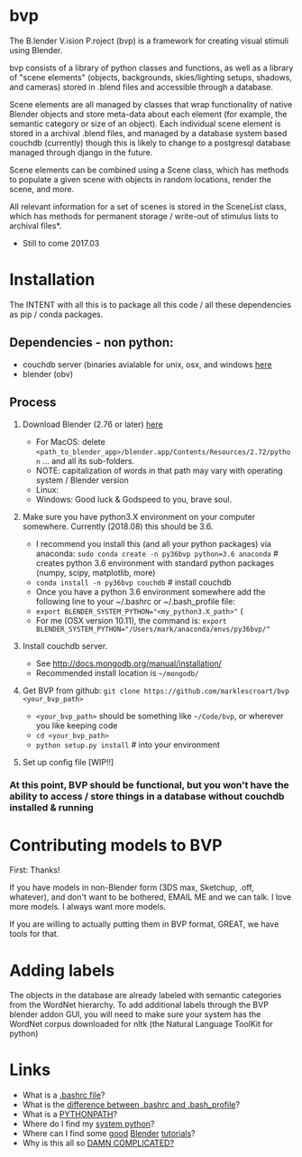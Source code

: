 # bvp

The B.lender V.ision P.roject (bvp) is a framework for creating visual stimuli using Blender. 

bvp consists of a library of python classes and functions, as well as a library of "scene elements" (objects, backgrounds, skies/lighting setups, shadows, and cameras) stored in .blend files and accessible through a database.

Scene elements are all managed by classes that wrap functionality of native Blender objects and store meta-data about each element (for example, the semantic category or size of an object). Each individual scene element is stored in a archival .blend files, and managed by a database system based couchdb (currently) though this is likely to change to a postgresql database managed through django in the future.

Scene elements can be combined using a Scene class, which has methods to populate a given scene with objects in random locations, render the scene, and more.

All relevant information for a set of scenes is stored in the SceneList class, which has methods for permanent storage / write-out of stimulus lists to archival files\*. 

* Still to come 2017.03

# Installation

The INTENT with all this is to package all this code / all these dependencies as pip / conda packages. 

## Dependencies - non python:
* couchdb server (binaries avialable for unix, osx, and windows [here]()
* blender (obv) 

## Process
1) Download Blender (2.76 or later) [here](http://www.blender.org/)
	* For MacOS: delete `<path_to_blender_app>/blender.app/Contents/Resources/2.72/python` ... and all its sub-folders.
	* NOTE: capitalization of words in that path may vary with operating system / Blender version
	* Linux: 
	* Windows: Good luck & Godspeed to you, brave soul.
2) Make sure you have python3.X environment on your computer somewhere. Currently (2018.08) this should be 3.6. 
	* I recommend you install this (and all your python packages) via anaconda: `sudo conda create -n py36bvp python=3.6 anaconda`  # creates python 3.6 environment with standard python packages (numpy, scipy, matplotlib, more)
    * `conda install -n py36bvp couchdb` # install couchdb
	* Once you have a python 3.6 environment somewhere add the following line to your ~/.bashrc or ~/.bash_profile file:
    * `export BLENDER_SYSTEM_PYTHON="<my_python3.X_path>"` (
    * For me (OSX version 10.11), the command is: `export BLENDER_SYSTEM_PYTHON="/Users/mark/anaconda/envs/py36bvp/"`
3) Install couchdb server. 
    * See http://docs.mongodb.org/manual/installation/
    * Recommended install location is `~/mongodb/`

4) Get BVP from github: `git clone https://github.com/marklescroart/bvp <your_bvp_path>`
	* `<your_bvp_path>` should be something like `~/Code/bvp`, or wherever you like keeping code
    * `cd <your_bvp_path>`
    * `python setup.py install` # into your environment
5) Set up config file [WIP!!] 


### At this point, BVP should be functional, but you won't have the ability to access / store things in a database without couchdb installed & running


# Contributing models to BVP

First: Thanks!

If you have models in non-Blender form (3DS max, Sketchup, .off, whatever), and don't want to be bothered, EMAIL ME and we can talk. I love more models. I always want more models. 

If you are willing to actually putting them in BVP format, GREAT, we have tools for that. 


# Adding labels

The objects in the database are already labeled with semantic categories from the WordNet hierarchy. To add additional labels through the BVP blender addon GUI, you will need to make sure your system has the WordNet corpus downloaded for nltk (the Natural Language ToolKit for python)

# Links 
* What is a [.bashrc file](http://unix.stackexchange.com/questions/129143/what-is-the-purpose-of-bashrc-and-how-does-it-work)?
* What is the [difference between .bashrc and .bash_profile]()?
* What is a [PYTHONPATH](http://stackoverflow.com/questions/19917492/how-to-use-pythonpath)?
* Where do I find my [system python](https://wiki.python.org/moin/BeginnersGuide/Download)?
* Where can I find some [good](http://www.blenderguru.com/) [Blender](http://www.blender.org/support/tutorials/) [tutorials](https://cgcookie.com/learn-blender/)? 
* Why is this all so [DAMN COMPLICATED?](http://giphy.com/gifs/tantrum-sad-baby-13AXYJh2jDt2IE)